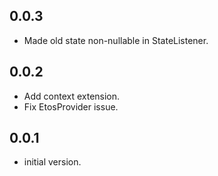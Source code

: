 ## 0.0.3

- Made old state non-nullable in StateListener.

## 0.0.2

- Add context extension.
- Fix EtosProvider issue.

## 0.0.1

- initial version.

